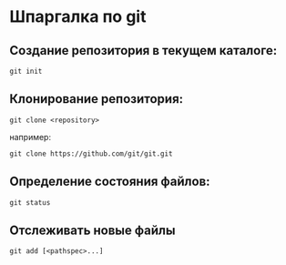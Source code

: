 # Шпаргалка по git

## Создание репозитория в текущем каталоге:
```
git init
```
## Клонирование репозитория:
```
git clone <repository>
```
например:
```
git clone https://github.com/git/git.git
```
## Определение состояния файлов:
```
git status
```
## Отслеживать новые файлы
```
git add [<pathspec>...]
```
